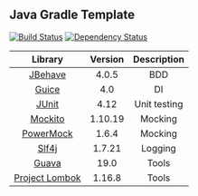 ## Java Gradle Template

[![Build Status](https://travis-ci.org/svetlozarkirkov/java-gradle-template.svg?branch=master)](https://travis-ci.org/svetlozarkirkov/java-gradle-template) [![Dependency Status](https://www.versioneye.com/user/projects/56fd42edfcd19a0051853a12/badge.svg?style=flat)](https://www.versioneye.com/user/projects/56fd42edfcd19a0051853a12)

|Library|Version|Description|
|:---:|:---:|:---:|
|[JBehave](http://jbehave.org)|4.0.5|BDD|
|[Guice](https://github.com/google/guice)|4.0|DI|
|[JUnit](https://github.com/junit-team/junit4)|4.12|Unit testing|
|[Mockito](https://github.com/mockito/mockito)|1.10.19|Mocking|
|[PowerMock](https://github.com/jayway/powermock)|1.6.4|Mocking|
|[Slf4j](http://www.slf4j.org)|1.7.21|Logging|
|[Guava](https://github.com/google/guava)|19.0|Tools|
|[Project Lombok](https://github.com/rzwitserloot/lombok)|1.16.8|Tools|